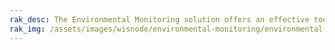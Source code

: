 ```yaml
---
rak_desc: The Environmental Monitoring solution offers an effective tool for monitoring temperature and Humidity levels, comprising the RAK Sensor Hub and Sensor Probe RAK1901 Sensirion SHTC3 sensor. 
rak_img: /assets/images/wisnode/environmental-monitoring/environmental-monitoring.png
---
```


<rk-redirect to="/Product-Categories/WisNode/Environmental-Monitoring/Overview/" />